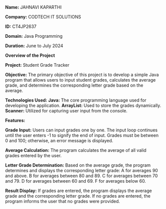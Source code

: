 **Name:** JAHNAVI KAPARTHI

**Company:** CODTECH IT SOLUTIONS

**ID:** CT4JP2637

**Domain:** Java Programming

**Duration:** June to July 2024

**Overview of the Project**

**Project:** Student Grade Tracker

**Objective:**
The primary objective of this project is to develop a simple Java program that allows users to input student grades, calculates the average grade, and determines the corresponding letter grade based on the average.

**Technologies Used:**
**Java:** The core programming language used for developing the application.
**ArrayList:** Used to store the grades dynamically.
**Scanner:** Utilized for capturing user input from the console.

**Features:**

**Grade Input:**
Users can input grades one by one.
The input loop continues until the user enters -1 to signify the end of input.
Grades must be between 0 and 100; otherwise, an error message is displayed.

**Average Calculation:**
The program calculates the average of all valid grades entered by the user.

**Letter Grade Determination:**
Based on the average grade, the program determines and displays the corresponding letter grade:
A for averages 90 and above.
B for averages between 80 and 89.
C for averages between 70 and 79.
D for averages between 60 and 69.
F for averages below 60.

**Result Display:**
If grades are entered, the program displays the average grade and the corresponding letter grade.
If no grades are entered, the program informs the user that no grades were provided.
